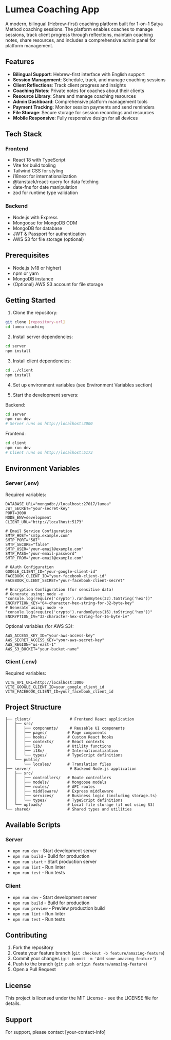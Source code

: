 # Lumea Coaching App

A modern, bilingual (Hebrew-first) coaching platform built for 1-on-1 Satya Method coaching sessions. The platform enables coaches to manage sessions, track client progress through reflections, maintain coaching notes, share resources, and includes a comprehensive admin panel for platform management.

## Features

- **Bilingual Support**: Hebrew-first interface with English support
- **Session Management**: Schedule, track, and manage coaching sessions
- **Client Reflections**: Track client progress and insights
- **Coaching Notes**: Private notes for coaches about their clients
- **Resource Library**: Share and manage coaching resources
- **Admin Dashboard**: Comprehensive platform management tools
- **Payment Tracking**: Monitor session payments and send reminders
- **File Storage**: Secure storage for session recordings and resources
- **Mobile Responsive**: Fully responsive design for all devices

## Tech Stack

### Frontend
- React 18 with TypeScript
- Vite for build tooling
- Tailwind CSS for styling
- i18next for internationalization
- @tanstack/react-query for data fetching
- date-fns for date manipulation
- zod for runtime type validation

### Backend
- Node.js with Express
- Mongoose for MongoDB ODM
- MongoDB for database
- JWT & Passport for authentication
- AWS S3 for file storage (optional)

## Prerequisites

- Node.js (v18 or higher)
- npm or yarn
- MongoDB instance
- (Optional) AWS S3 account for file storage

## Getting Started

1. Clone the repository:
```bash
git clone [repository-url]
cd lumea-coaching
```

2. Install server dependencies:
```bash
cd server
npm install
```

3. Install client dependencies:
```bash
cd ../client
npm install
```

4. Set up environment variables (see Environment Variables section)

5. Start the development servers:

Backend:
```bash
cd server
npm run dev
# Server runs on http://localhost:3000
```

Frontend:
```bash
cd client
npm run dev
# Client runs on http://localhost:5173
```

## Environment Variables

### Server (.env)

Required variables:
```
DATABASE_URL="mongodb://localhost:27017/lumea"
JWT_SECRET="your-secret-key"
PORT=3000
NODE_ENV=development
CLIENT_URL="http://localhost:5173"

# Email Service Configuration
SMTP_HOST="smtp.example.com"
SMTP_PORT="587"
SMTP_SECURE="false"
SMTP_USER="your-email@example.com"
SMTP_PASS="your-email-password"
SMTP_FROM="your-email@example.com"

# OAuth Configuration
GOOGLE_CLIENT_ID="your-google-client-id"
FACEBOOK_CLIENT_ID="your-facebook-client-id"
FACEBOOK_CLIENT_SECRET="your-facebook-client-secret"

# Encryption Configuration (for sensitive data)
# Generate using: node -e "console.log(require('crypto').randomBytes(32).toString('hex'))"
ENCRYPTION_KEY="64-character-hex-string-for-32-byte-key"
# Generate using: node -e "console.log(require('crypto').randomBytes(16).toString('hex'))"
ENCRYPTION_IV="32-character-hex-string-for-16-byte-iv"
```

Optional variables (for AWS S3):
```
AWS_ACCESS_KEY_ID="your-aws-access-key"
AWS_SECRET_ACCESS_KEY="your-aws-secret-key"
AWS_REGION="us-east-1"
AWS_S3_BUCKET="your-bucket-name"
```

### Client (.env)

Required variables:
```
VITE_API_URL=http://localhost:3000
VITE_GOOGLE_CLIENT_ID=your_google_client_id
VITE_FACEBOOK_CLIENT_ID=your_facebook_client_id
```

## Project Structure

```
├── client/                 # Frontend React application
│   ├── src/
│   │   ├── components/     # Reusable UI components
│   │   ├── pages/         # Page components
│   │   ├── hooks/         # Custom React hooks
│   │   ├── contexts/      # React contexts
│   │   ├── lib/           # Utility functions
│   │   ├── i18n/          # Internationalization
│   │   └── types/         # TypeScript definitions
│   └── public/
│       └── locales/       # Translation files
├── server/                 # Backend Node.js application
│   ├── src/
│   │   ├── controllers/   # Route controllers
│   │   ├── models/        # Mongoose models
│   │   ├── routes/        # API routes
│   │   ├── middleware/    # Express middleware
│   │   ├── services/      # Business logic (including storage.ts)
│   │   └── types/         # TypeScript definitions
│   └── uploads/           # Local file storage (if not using S3)
└── shared/                # Shared types and utilities
```

## Available Scripts

### Server
- `npm run dev` - Start development server
- `npm run build` - Build for production
- `npm run start` - Start production server
- `npm run lint` - Run linter
- `npm run test` - Run tests

### Client
- `npm run dev` - Start development server
- `npm run build` - Build for production
- `npm run preview` - Preview production build
- `npm run lint` - Run linter
- `npm run test` - Run tests

## Contributing

1. Fork the repository
2. Create your feature branch (`git checkout -b feature/amazing-feature`)
3. Commit your changes (`git commit -m 'Add some amazing feature'`)
4. Push to the branch (`git push origin feature/amazing-feature`)
5. Open a Pull Request

## License

This project is licensed under the MIT License - see the LICENSE file for details.

## Support

For support, please contact [your-contact-info] 